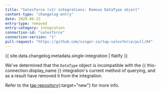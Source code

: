 ```yaml
---
title: "Salesforce (v1) integrations: Remove DataType object"
content-type: "changelog-entry"
date: 2020-06-22
entry-type: removed
entry-category: integration
connection-id: "salesforce"
connection-version: "1"
pull-request: "https://github.com/singer-io/tap-salesforce/pull/84"
---
```

{{ site.data.changelog.metadata.single-integration | flatify }}

We've determined that the `DataType` object is incompatible with the {{ this-connection.display_name }} integration's current method of querying, and as a result have removed it from the integration.

Refer to the [tap repository](https://github.com/singer-io/tap-salesforce/blob/master/Blacklisting.md){:target="new"} for more info.